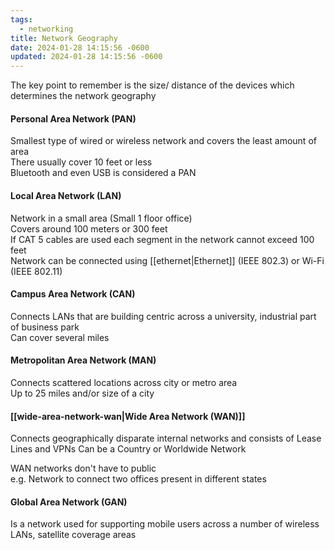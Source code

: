```yaml
---
tags:
  - networking
title: Network Geography
date: 2024-01-28 14:15:56 -0600
updated: 2024-01-28 14:15:56 -0600
---
```


The key point to remember is the size/ distance of the devices which determines the network geography

#### Personal Area Network (PAN)
Smallest type of wired or wireless network and covers the least amount of area  
There usually cover 10 feet or less  
Bluetooth and even USB is considered a PAN

#### Local Area Network (LAN)
Network in a small area (Small 1 floor office)  
Covers around 100 meters or 300 feet  
If CAT 5 cables are used each segment in the network cannot exceed 100 feet  
Network can be connected using [[ethernet|Ethernet]] (IEEE 802.3) or Wi-Fi (IEEE 802.11)

#### Campus Area Network (CAN)
Connects LANs that are building centric across a university, industrial part of business park  
Can cover several miles  

#### Metropolitan Area Network (MAN)
Connects scattered locations across city or metro area  
Up to 25 miles and/or size of a city  

#### [[wide-area-network-wan|Wide Area Network (WAN)]]
Connects geographically disparate internal networks and consists of Lease Lines and VPNs 
Can be a Country or Worldwide Network  

WAN networks don't have to public  
e.g. Network to connect two offices present in different states

#### Global Area Network (GAN)
Is a network used for supporting mobile users across a number of wireless LANs, satellite coverage areas
